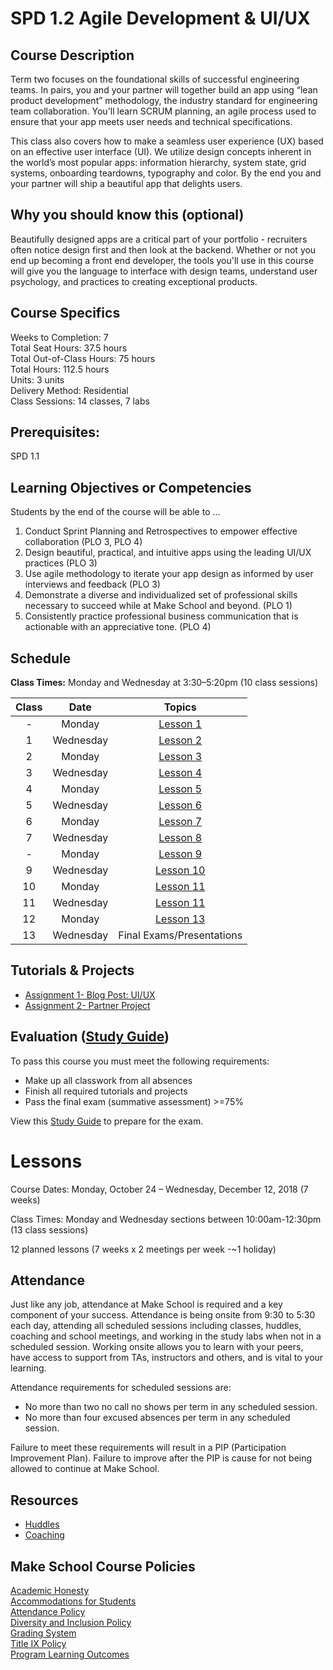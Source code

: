 # SPD 1.2 Agile Development & UI/UX

## Course Description

Term two focuses on the foundational skills of successful engineering teams. In pairs, you and your partner will together build an app using “lean product development” methodology, the industry standard for engineering team collaboration. You'll learn SCRUM planning, an agile process used to ensure that your app meets user needs and technical specifications. 

This class also covers how to make a seamless user experience (UX) based on an effective user interface (UI). We utilize design concepts inherent in the world’s most popular apps: information hierarchy, system state, grid systems, onboarding teardowns, typography and color. By the end you and your partner will ship a beautiful app that delights users.

## Why you should know this (optional)

Beautifully designed apps are a critical part of your portfolio - recruiters often notice design first and then look at the backend. Whether or not you end up becoming a front end developer, the tools you'll use in this course will give you the language to interface with design teams, understand user psychology, and practices to creating exceptional products.

## Course Specifics

Weeks to Completion:  7 <br>
Total Seat Hours:  37.5 hours <br>
Total Out-of-Class Hours: 75 hours <br>
Total Hours: 112.5 hours <br>
Units:  3 units <br>
Delivery Method:  Residential <br>
Class Sessions:  14 classes, 7 labs

## Prerequisites:  

SPD 1.1 <br>

## Learning Objectives or Competencies

Students by the end of the course will be able to ...

1. Conduct Sprint Planning and Retrospectives to empower effective collaboration (PLO 3, PLO 4)
1. Design beautiful, practical, and intuitive apps using the leading UI/UX practices (PLO 3)
1. Use agile methodology to iterate your app design as informed by user interviews and feedback (PLO 3)
1. Demonstrate a diverse and individualized set of professional skills necessary to succeed while at Make School and beyond. (PLO 1) 
1. Consistently practice professional business communication that is actionable with an appreciative tone. (PLO 4)

## Schedule

**Class Times:** Monday and Wednesday at 3:30–5:20pm (10 class sessions)

| Class |          Date          |                 Topics                  |
|:-----:|:----------------------:|:---------------------------------------:|
|  -    | Monday                 | [Lesson 1]                              |
|  1    | Wednesday              | [Lesson 2]                              |
|  2    | Monday                 | [Lesson 3]                              |
|  3    | Wednesday              | [Lesson 4]                              |
|  4    | Monday                 | [Lesson 5]                              |
|  5    | Wednesday              | [Lesson 6]                              |
|  6    | Monday                 | [Lesson 7]                              |
|  7    | Wednesday              | [Lesson 8]                              |
|  -    | Monday                 | [Lesson 9]                              |
|  9    | Wednesday              | [Lesson 10]                             |
|  10   | Monday                 | [Lesson 11]                             |
|  11   | Wednesday              | [Lesson 11]                             |
|  12   | Monday                 | [Lesson 13]                             |
|  13   | Wednesday              | Final Exams/Presentations               |

[Lesson 1]: Lessons/Lesson1.md
[Lesson 2]: Lessons/Lesson2.md
[Lesson 3]: Lessons/Lesson3.md
[Lesson 4]: Lessons/Lesson4.md
[Lesson 5]: Lessons/Lesson5.md
[Lesson 6]: Lessons/Lesson6.md
[Lesson 7]: Lessons/Lesson7.md
[Lesson 8]: Lessons/Lesson8.md
[Lesson 9]: Lessons/Lesson9.md
[Lesson 10]: Lessons/Lesson10.md
[Lesson 11]: Lessons/Lesson11.md
[Lesson 12]: Lessons/Lesson12.md
[Lesson 13]: Lessons/Lesson13.md


## Tutorials & Projects

- [Assignment 1- Blog Post: UI/UX](assignment-1.md)
- [Assignment 2- Partner Project](assignment-2.md)

## Evaluation ([Study Guide](https://docs.google.com/document/d/1jIQNkW7CkgLC2aSnqrIfkJaB-pXvygDBqrUBqpZp_SQ/edit#))

To pass this course you must meet the following requirements:

- Make up all classwork from all absences
- Finish all required tutorials and projects
- Pass the final exam (summative assessment) >=75%

View this [Study Guide](https://docs.google.com/document/d/1jIQNkW7CkgLC2aSnqrIfkJaB-pXvygDBqrUBqpZp_SQ/edit#) to prepare for the exam.

# Lessons

Course Dates: Monday, October 24 – Wednesday, December 12, 2018 (7 weeks)

Class Times: Monday and Wednesday sections between 10:00am-12:30pm (13 class sessions)

12 planned lessons (7 weeks x 2 meetings per week -~1 holiday)

## Attendance
Just like any job, attendance at Make School is required and a key component of your success. Attendance is being onsite from 9:30 to 5:30 each day, attending all scheduled sessions including classes, huddles, coaching and school meetings, and working in the study labs when not in a scheduled session. Working onsite allows you to learn with your peers, have access to support from TAs, instructors and others, and is vital to your learning.

Attendance requirements for scheduled sessions are:
- No more than two no call no shows per term in any scheduled session.
- No more than four excused absences per term in any scheduled session.

Failure to meet these requirements will result in a PIP (Participation Improvement Plan).  Failure to improve after the PIP is cause for not being allowed to continue at Make School. 

## Resources 

- [Huddles](resources/huddles.md)
- [Coaching](resources/coaching.md)

## Make School Course Policies

[Academic Honesty](https://make.sc/academic-honesty)<br>
[Accommodations for Students](https://make.sc/accommodations-for-students)<br>
[Attendance Policy](https://make.sc/attendance-policy)  
[Diversity and Inclusion Policy](https://make.sc/diversity-and-inclusion-policy)<br>
[Grading System](https://make.sc/grading-system)
<br>
[Title IX Policy](https://make.sc/title-ix-policy)<br>
[Program Learning Outcomes](https://make.sc/program-learning-outcomes)
